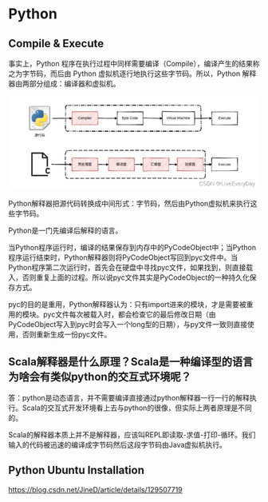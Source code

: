 # Python

## Compile & Execute

事实上，Python 程序在执行过程中同样需要编译（Compile），编译产生的结果称之为字节码，而后由 Python 虚拟机逐行地执行这些字节码。所以，Python 解释器由两部分组成：编译器和虚拟机。

![compile-execute.png](./compile-execute.png)

Python解释器把源代码转换成中间形式：字节码，然后由Python虚拟机来执行这些字节码。

Python是一门先编译后解释的语言。

当Python程序运行时，编译的结果保存到内存中的PyCodeObject中；当Python程序运行结束时，Python解释器则将PyCodeObject写回到pyc文件中。当Python程序第二次运行时，首先会在硬盘中寻找pyc文件，如果找到，则直接载入，否则重复上面的过程。所以说pyc文件其实是PyCodeObject的一种持久化保存方式。

pyc的目的是重用，Python解释器认为：只有import进来的模块，才是需要被重用的模块。pyc文件每次被载入时，都会检查它的最后修改日期（由PyCodeObject写入到pyc时会写入一个long型的日期），与py文件一致则直接使用，否则重新生成一份pyc文件。

## Scala解释器是什么原理？Scala是一种编译型的语言为啥会有类似python的交互式环境呢？

答：python是动态语言，并不需要编译直接通过python解释器一行一行的解释执行。Scala的交互式开发环境看上去与python的很像，但实际上两者原理是不同的。

Scala的解释器本质上并不是解释器，应该叫REPL即读取-求值-打印-循环。我们输入的代码被迅速的编译成字节码然后这段字节码由Java虚拟机执行。

## Python Ubuntu Installation

https://blog.csdn.net/JineD/article/details/129507719